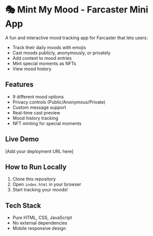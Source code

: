 # 🎭 Mint My Mood - Farcaster Mini App

A fun and interactive mood tracking app for Farcaster that lets users:
- Track their daily moods with emojis
- Cast moods publicly, anonymously, or privately  
- Add context to mood entries
- Mint special moments as NFTs
- View mood history

## Features
- 9 different mood options
- Privacy controls (Public/Anonymous/Private)
- Custom message support
- Real-time cast preview
- Mood history tracking
- NFT minting for special moments

## Live Demo
[Add your deployment URL here]

## How to Run Locally
1. Clone this repository
2. Open `index.html` in your browser
3. Start tracking your moods!

## Tech Stack
- Pure HTML, CSS, JavaScript
- No external dependencies
- Mobile responsive design
